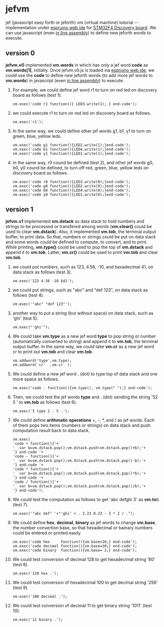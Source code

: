 jefvm
=====

jef (javascript easy forth or jeforth) vm (virtual machine) tutorial -- implementation under [espruino web ide](https://www.google.com.tw/url?sa=t&rct=j&q=&esrc=s&source=web&cd=1&cad=rja&uact=8&ved=0CCEQFjAA&url=https%3AFFchrome.google.comFwebstoreFdetailFespruino-web-ideFbleoifhkdalbjfbobjackfdifdneehpo&ei=3ngfVIa7Mc3q8AX884CIAQ&usg=AFQjCNHyNk_XkpLYJ6DNByefI7znAP5lgg&sig2=XZR5mUsyb8sJv3U7rR9YkQ "%3") for [STM32F4 Discovery board](http://www.st.com/web/catalog/tools/FM116/SC959/SS1532/PF252419?sc=internet/evalboard/product/252419.jsp ""). We can use javascript (even [in line assembly](http://www.espruino.com/Assembler#line=145 "")) to define new jeforth words to execute.

version 0
---------

**jefvm.v0** implemented **vm.words** in which has only a jef word **code** as **vm.words[1]**, initially. Once jefvm.v0.js is loaded via [espruino web ide](https://www.google.com.tw/url?sa=t&rct=j&q=&esrc=s&source=web&cd=1&cad=rja&uact=8&ved=0CCEQFjAA&url=https%3AFFchrome.google.comFwebstoreFdetailFespruino-web-ideFbleoifhkdalbjfbobjackfdifdneehpo&ei=3ngfVIa7Mc3q8AX884CIAQ&usg=AFQjCNHyNk_XkpLYJ6DNByefI7znAP5lgg&sig2=XZR5mUsyb8sJv3U7rR9YkQ "%3"), we could use the **code** to define new jeforth words (to add more jef words to **vm.words**) in javascript (even [in line assembly](http://www.espruino.com/Assembler#line=145 "")) to execute.

1. For example, we could define jef word r1 to turn on red led on discovery board as follows (test 1).
    ```
    vm.exec('code r1 function(){ LED3.write(1); } end-code');
    ```

2. we could execute r1 to turn on red led on discovery board as follows.
    ```
    vm.exec('r1');
    ```

3. In the same way, we could define other jef words g1, b1, y1 to turn on green, blue, yellow leds.
    ```
    vm.exec('code g1 function(){LED2.write(1);}end-code');
    vm.exec('code b1 function(){LED4.write(1);}end-code');
    vm.exec('code y1 function(){LED1.write(1);}end-code');
    ```
    
4. In the same way, r0 cound be defined (test 2), and other jef words g0, b0, y0 cound be defined, to turn off red, green, blue, yellow leds on discovery board as follows.
    ```
    vm.exec('code r0 function(){LED3.write(0);}end-code');
    vm.exec('code g0 function(){LED2.write(0);}end-code');
    vm.exec('code b0 function(){LED4.write(0);}end-code');
    vm.exec('code y0 function(){LED1.write(0);}end-code');
    ```

version 1
---------

**jefvm.v1** implemented **vm.dstack** as data stack to hold numbers and strings to be processed or transfered among words (**vm.clear()** could be used to clear **vm.dstack**). Also, it implemented **vm.tob**, the terminal output buffer, to print data. So that, numbers or strings could be put on data stack and some words could be defined to compute, to convert, and to print. While printing, **vm.type()** could be used to pop the top of **vm.dstack** and append it to **vm.tob**. Latter, **vm.cr()** could be used to print **vm.tob** and clear **vm.tob**.

1. we could put numbers, such as 123, 4.56, -10, and hexadecimal 41, on data stack as follows (test 3).
    ```
    vm.exec('123 4.56 -10 $41');
    ```

2. we could put strings, such as "abc" and "def 123", on data stack as follows (test 4).
    ```
    vm.exec('"abc" "def 123"');
    ```

3. another way to put a string (but without space) on data stack, such as 'ghi' (test 5).
    ```
    vm.exec("'ghi'");
    ```

4. We could take **vm.type** as a new jef word **type** to pop string or number (automatically converted to string) and append it to **vm.tob**, the terminal output buffer. In the same way, we could take **vm.cr** as a new jef word cr to print out **vm.tob** and clear **vm.tob**.
    ```
    vm.addword('type',vm.type);
    vm.addword('cr'  ,vm.cr  );
    ```

5. We could define a new jef word **.** (dot) to type top of data stack and one more space as follows.
    ```
    vm.exec('code . function(){vm.type(), vm.type(" ");} end-code');
    ```

6. Then, we could test the jef words **type** and **.** (dot) sending the string '52 5 ' to **vm.tob** as follows (test 6).
    ```
    vm.exec('5 type 2 . 5 .');
    ```

7. We could define **arithmatic operations** +, -, *, and / as jef words. Each of them pops two items (numbers or strings) on data stack and push computation result back to data stack.
    ```
    vm.exec(
    'code + function(){'+
    '  var b=vm.dstack.pop();vm.dstack.push(vm.dstack.pop()+b);'+
    '} end-code '+
    'code - function(){'+
    '  var b=vm.dstack.pop();vm.dstack.push(vm.dstack.pop()-b);'+
    '} end-code '+
    'code * function(){'+
    '  var b=vm.dstack.pop();vm.dstack.push(vm.dstack.pop()*b);'+
    '} end-code '+
    'code / function(){'+
    '  var b=vm.dstack.pop();vm.dstack.push(vm.dstack.pop()/b);'+
    '} end-code');
    ```

8. We could test the computation as follows to get 'abc defghi 3' as **vm.to**b (test 7).
    ```
    vm.exec('"abc def" '+"'ghi' + . 2.23 0.23 - 3 * 2 / .");
    ```
   
9. We could define **hex**, **decimal**, **binary** as jef words to change **vm.base**, the number convertion base, so that hexadecimal or bainary numbers could be entered or printed easily.
    ```
    vm.exec('code hex     function(){vm.base=16;} end-code');
    vm.exec('code decimal function(){vm.base=10;} end-code');
    vm.exec('code binary  function(){vm.base= 2;} end-code');
    ```
   
10. We could test conversion of decimal 128 to get hexadecimal string '80' (test 8).
    ```
    vm.exec('128 hex .');
    ```

11. We could test conversion of hexadecimal 100 to get decimal string '256' (test 9).
    ```
    vm.exec('100 decimal .');
    ```

12. We could test conversion of decimal 11 to get binary string '1011' (test 10).
    ```
    vm.exec('11 binary .');
    ```
